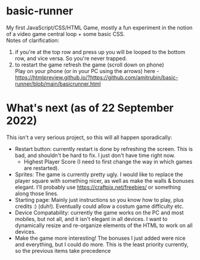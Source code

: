 # basic-runner  
My first JavaScript/CSS/HTML Game, mostly a fun experiment in the notion of a video game central loop + some basic CSS.  
Notes of clarification: 
 1. if you're at the top row and press up you will be looped to the bottom row, and vice versa. So you're never trapped.  
 2. to restart the game refresh the game (scroll down on phone)  
Play on your phone (or in your PC using the arrows) here - 
https://htmlpreview.github.io/?https://github.com/amitrubin/basic-runner/blob/main/basicrunner.html  
# What's next (as of 22 September 2022)  
This isn't a very serious project, so this will all happen sporadically:
 - Restart button: currently restart is done by refreshing the screen. This is bad, and shouldn't be hard to fix. I just don't have time right now.  
   - Highest Player Score (I need to first change the way in which games are restarted).  
 - Sprites: The game is currently pretty ugly. I would like to replace the player square with something nicer, as well as make the walls & bonuses elegant. I'll probably use https://craftpix.net/freebies/ or something along those lines.  
 - Starting page: Mainly just instructions so you know how to play, plus credits :) (duh!). Eventually could allow a costum game difficulty etc.
 - Device Compatability: currently the game works on the PC and most mobiles, but not all, and it isn't elegant in all devices. I want to dynamically resize and re-organize elements of the HTML to work on all devices.  
 - Make the game more interesting! The bonuses I just added were nice and everything, but I could do more. This is the least priority currently, so the previous items take precedence
